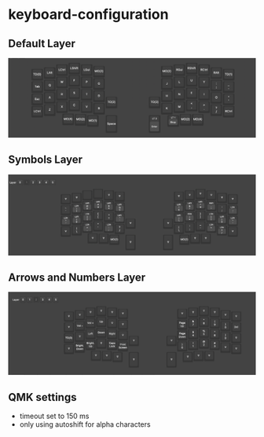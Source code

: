 # keyboard-configuration

## Default Layer
![./default-layer.png](./default-layer.png) 

## Symbols Layer
![](./symbol-layer.png) 

## Arrows and Numbers Layer
![](./arrow-numbers-layer.png) 

## QMK settings

- timeout set to 150 ms
- only using autoshift for alpha characters
